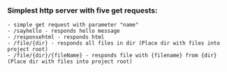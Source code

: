 ### Simplest http server with five get requests:
	- simple get request with parameter "name"
	- /sayhello - responds hello message
	- /responsehtml - responds html
	- /file/{dir} - responds all files in dir (Place dir with files into project root)
	- /file/{dir}/{fileName} - responds file with {filename} from {dir} (Place dir with files into project root)
